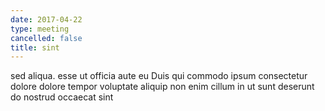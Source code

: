 ```yaml
---
date: 2017-04-22
type: meeting
cancelled: false
title: sint
---
```

sed aliqua. esse ut officia aute eu Duis qui commodo ipsum consectetur dolore dolore tempor voluptate aliquip non enim cillum in ut sunt deserunt do nostrud occaecat sint